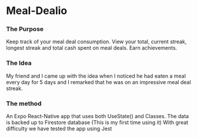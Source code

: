 # Meal-Dealio
### The Purpose
Keep track of your meal deal consumption. View your total, current streak, longest streak and total cash spent on meal deals. Earn achievements. 

### The Idea
My friend and I came up with the idea when I noticed he had eaten a meal every day for 5 days and I remarked that he was on an impressive meal deal streak. 

### The method
An Expo React-Native app that uses both UseState() and Classes. 
The data is backed up to Firestore database (This is my first time using it)
With great difficulty we have tested the app using Jest